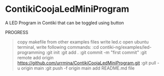 # ContikiCoojaLedMiniProgram
A LED Program in Contiki that can be toggled using button

PROGRESS
>copy makefile from other examples files
>write led.c
>open ubuntu terminal, write following commands:
> :cd contiki-ng/examples/led-programming
> :git init
> :git add .
> :git commit -m "first commit"
> :git remote add origin https://github.com/urrmina/ContikiCoojaLedMiniProgram.git
> :git pull -u origin main
> :git push -f origin main
>add README.md file
